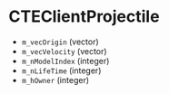 # CTEClientProjectile

* `m_vecOrigin` (vector)
* `m_vecVelocity` (vector)
* `m_nModelIndex` (integer)
* `m_nLifeTime` (integer)
* `m_hOwner` (integer)